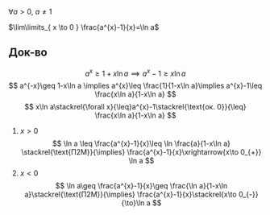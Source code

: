 $\forall a>0,\ a\ne 1$

$\lim\limits_{ x \to 0 } \frac{a^{x}-1}{x}=\ln a$
## Док-во

$$
a^{x}\geq 1+x\ln a\implies a^{x}-1\geq x\ln a
$$
$$
a^{-x}\geq 1-x\ln a \implies a^{x}\leq \frac{1}{1-x\ln a}\implies a^{x}-1\leq \frac{x\ln a}{1-x\ln a}
$$
$$
x\ln a\stackrel{\forall x}{\leq}a^{x}-1\stackrel{\text{ок. 0}}{\leq} \frac{x\ln a}{1-x\ln a}
$$
1. $x>0$
$$
\ln a \leq \frac{a^{x}-1}{x}\leq \ln \frac{a}{1-x\ln a} \stackrel{\text{П2М}}{\implies} \frac{a^{x}-1}{x}\xrightarrow{x\to 0_{+}} \ln a
$$
2. $x<0$
$$
\ln a\geq \frac{a^{x}-1}{x}\geq \frac{\ln a}{1-x\ln a}\stackrel{\text{П2М}}{\implies} \frac{a^{x}-1}{x}\stackrel{x\to 0_{-}}{\to}\ln a
$$
